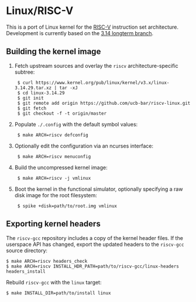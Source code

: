 Linux/RISC-V
================================================================================

This is a port of Linux kernel for the [RISC-V](http://riscv.org/)
instruction set architecture.
Development is currently based on the [3.14 longterm branch](
https://git.kernel.org/cgit/linux/kernel/git/stable/linux-stable.git/log/?h=linux-3.14.y).

Building the kernel image
--------------------------------------------------------------------------------

1. Fetch upstream sources and overlay the `riscv` architecture-specific
   subtree:

        $ curl https://www.kernel.org/pub/linux/kernel/v3.x/linux-3.14.29.tar.xz | tar -xJ
        $ cd linux-3.14.29
        $ git init
        $ git remote add origin https://github.com/ucb-bar/riscv-linux.git
        $ git fetch
        $ git checkout -f -t origin/master

1. Populate `./.config` with the default symbol values:

        $ make ARCH=riscv defconfig

1. Optionally edit the configuration via an ncurses interface:

        $ make ARCH=riscv menuconfig

1. Build the uncompressed kernel image:

        $ make ARCH=riscv -j vmlinux

1. Boot the kernel in the functional simulator, optionally specifying a
   raw disk image for the root filesystem:

        $ spike +disk=path/to/root.img vmlinux

Exporting kernel headers
--------------------------------------------------------------------------------

The `riscv-gcc` repository includes a copy of the kernel header files.
If the userspace API has changed, export the updated headers to the
`riscv-gcc` source directory:

    $ make ARCH=riscv headers_check
    $ make ARCH=riscv INSTALL_HDR_PATH=path/to/riscv-gcc/linux-headers headers_install

Rebuild `riscv-gcc` with the `linux` target:

    $ make INSTALL_DIR=path/to/install linux


